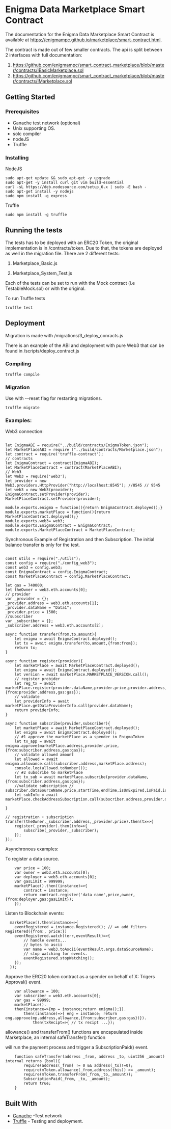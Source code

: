 # Enigma Data Marketplace Smart Contract

The documentation for the Enigma Data Marketplace Smart Contract is available at https://enigmampc.github.io/marketplace/smart-contract.html.

The contract is made out of few smaller contracts. The api is split between 2 interfaces with full documentation:

1. https://github.com/enigmampc/smart_contract_marketplace/blob/master/contracts/IBasicMarketplace.sol
2. https://github.com/enigmampc/smart_contract_marketplace/blob/master/contracts/IMarketplace.sol

## Getting Started

### Prerequisites

- Ganache test network (optional)
- Unix supporting OS.
- solc compiler 
- nodeJS
- Truffle

### Installing

NodeJS

```
sudo apt-get update && sudo apt-get -y upgrade
sudo apt-get -y install curl git vim build-essential
curl -sL https://deb.nodesource.com/setup_6.x | sudo -E bash -
sudo apt-get install -y nodejs
sudo npm install -g express
```

Truffle

```
sudo npm install -g truffle
```


## Running the tests

The tests has to be deployed with an ERC20 Token, the original implementation is in /contracts/token.
Due to that, the tokens are deployed as well in the migration file.
There are 2 different tests:

1. Marketplace_Basic.js

2. Marketplace_System_Test.js

Each of the tests can be set to run with the Mock contract (i.e TestableMock.sol) or with the original.

To run Truffle tests


```
truffle test
```


## Deployment

Migration is made with /migrations/3_deploy_conracts.js

There is an example of the ABI and deployment with pure Web3 that can be found in /scripts/deploy_contract.js

### Compiling

```
truffle compile
```
### Migration

Use with --reset flag for restarting migrations.

```
truffle migrate 
```
### Examples:

Web3 connection:


```node

let EnigmaABI = require("../build/contracts/EnigmaToken.json");
let MarketPlaceABI = require ("../build/contracts/Marketplace.json");
let contract = require('truffle-contract');
// contracts
let EnigmaContract = contract(EnigmaABI);
let MarketPlaceContract = contract(MarketPlaceABI);
// Web3
let Web3 = require('web3');
let provider = new Web3.providers.HttpProvider("http://localhost:8545"); //8545 // 9545
let web3 = new Web3(provider);
EnigmaContract.setProvider(provider);
MarketPlaceContract.setProvider(provider);

module.exports.enigma = function(){return EnigmaContract.deployed();}
module.exports.marketPlace = function(){return MarketPlaceContract.deployed();}
module.exports.web3= web3;
module.exports.EnigmaContract = EnigmaContract;
module.exports.MarketPlaceContract = MarketPlaceContract;

```
Synchronous Example of Registration and then Subscription.
The initial balance transfer is only for the test.

```node

const utils = require("./utils");
const config = require("./config_web3");
const web3 = config.web3;
const EnigmaContract = config.EnigmaContract;
const MarketPlaceContract = config.MarketPlaceContract;

let gas = 740000;
let theOwner = web3.eth.accounts[0];
// provider 
var _provider = {};
_provider.address = web3.eth.accounts[1];
_provider.dataName = "Data1";
_provider.price = 1500;
//subscriber 
var _subscriber = {};
_subscriber.address = web3.eth.accounts[2];

async function transfer(from,to,amount){
	let enigma = await EnigmaContract.deployed();
	let tx = await enigma.transfer(to,amount,{from:from});
	return tx;
}

async function register(provider){
	let marketPlace = await MarketPlaceContract.deployed();	
	let enigma = await EnigmaContract.deployed();
	let version = await marketPlace.MARKETPLACE_VERSION.call();
	// register probider 
	let reg_tx = await marketPlace.register(provider.dataName,provider.price,provider.address,{from:provider.address,gas:gas});
	// validate
	let providerInfo = await marketPlace.getDataProviderInfo.call(provider.dataName);
	return providerInfo;
}

async function subscribe(provider,subscriber){
	let marketPlace = await MarketPlaceContract.deployed();	
	let enigma = await EnigmaContract.deployed();
	// #1 approve the marketPlace as a spender in EnigmaToken 
	let tx_app = await enigma.approve(marketPlace.address,provider.price,{from:subscriber.address,gas:gas});
	// validate allowed amount 
	let allowed = await enigma.allowance.call(subscriber.address,marketPlace.address); 
	console.log(allowed.toNumber());
	// #2 subscribe to marketPlace
	let tx_sub = await marketPlace.subscribe(provider.dataName,{from:subscriber.address,gas:gas});
	//validate subscription // subscriber,dataSourceName,price,startTime,endTime,isUnExpired,isPaid,isPunishedProvider,isOrder
	let subInfo = await marketPlace.checkAddressSubscription.call(subscriber.address,provider.dataName);
	
}

// registration + subscription
transfer(theOwner,_subscriber.address,_provider.price).then(tx=>{
	register(_provider).then(info=>{
		subscribe(_provider,_subscriber);
	});
});

```

Asynchronous examples:

To register a data source.

```node
	var price = 100;
	var owner = web3.eth.accounts[0];
	var deployer = web3.eth.accounts[0];
	var gasLimit = 999999;
	marketPlace().then((instance)=>{
		contract = instance;
		return contract.register('data name',price,owner,{from:deployer,gas:gasLimit});
	});
```

Listen to Blockchain events:

```node
  marketPlace().then(instance=>{
	eventRegistered = instance.Registered(); // => add filters Registered({from:, price:})
	eventRegistered.watch((err,eventResult)=>{
		// handle events...
		// bytes to ascii
		var name = web3.toAscii(eventResult.args.dataSourceName);
		// stop watching for events.
		eventRegistered.stopWatching(); 
	});
  });
```
Approve the ERC20 token contract as a spender on behalf of X:
Trigers Approval() event.

```node
	var allowance = 100;
	var subscriber = web3.eth.accounts[0];
	var gas = 99999;
	marketPlace().
	then(instance=>{mp = instance;return enigma();}).
		then((instance)=>{ eng = instance; return eng.approve(mp.address,allowance,{from:subscriber,gas:gas})}).
			then(txRecipt=>{ // tx recipt ...});
```

allowance() and transferFrom() functions are encapsulated inside Marketplace, an internal safeTransfer() function 

will run the payment process and trigger a SubscriptionPaid() event. 


```node
	function safeTransfer(address _from, address _to, uint256 _amount) internal returns (bool){
		require(address(_from) != 0 && address(_to)!=0);
		require(mToken.allowance(_from,address(this)) >= _amount);
		require(mToken.transferFrom(_from,_to,_amount));
		SubscriptionPaid(_from, _to, _amount);
		return true;
	}
```

## Built With

* [Ganache](http://truffleframework.com/ganache/) -Test network
* [Truffle](http://truffleframework.com/) - Testing and deployment.

